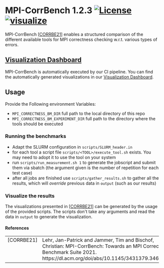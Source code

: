 # MPI-CorrBench 1.2.3 [![License](https://img.shields.io/badge/License-BSD%203--Clause-blue.svg)](https://opensource.org/licenses/BSD-3-Clause) [![visualize](https://github.com/tudasc/MPI-Corrbench/actions/workflows/visualize.yml/badge.svg?branch=main)](https://github.com/tudasc/mpi-corrbench-dashboard)

MPI-CorrBench \[[CORRBE21](#ref-Corrbe21)\] enables a structured comparison of the different available tools for MPI correctness checking  w.r.t. various types of errors.

## [Visualization Dashboard](https://github.com/tudasc/mpi-corrbench-dashboard)
MPI-CorrBench is automatically executed by our CI pipeline.
You can find the automatically generated visualizations in our [Visualization Dashboard](https://github.com/tudasc/mpi-corrbench-dashboard).

## Usage
Provide the Following environment Variables:
* `MPI_CORRECTNESS_BM_DIR` full path to the local directory of this repo
* `MPI_CORRECTNESS_BM_EXPERIMENT_DIR` full path to the directory where the tools should be executed

### Running the benchmarks
* Adapt the SLURM configuration in `scripts/SLURM_header.in`
* for each tool a script file `scripts/<TOOL>/execute_tool.sh` exists. You may need to adopt it to use the tool on your system
* run `scripts/run_measurement.sh 1` to generate the jobscript and submit them via sbatch (the argument given is the number of repetition for each test case)
* after all jobs are finished use `scripts/gather_results.sh` to gather all the results, which will _override_ previous data in `output` (such as our results)

### Visualize the results
The visualizations presented in \[[CORRBE21](#ref-Corrbe21)\] can be generated by the usage of the provided scripts. The scripts don't take any arguments and read the data in `output` to generate the visualization.

#### References
<table style="border:0px">
<tr>
    <td valign="top"><a name="ref-Corrbe21"></a>[CORRBE21]</td>
    <td>Lehr, Jan-Patrick and Jammer, Tim and Bischof, Christian:
      MPI-CorrBench: Towards an MPI Correctness Benchmark Suite 2021. https://dl.acm.org/doi/abs/10.1145/3431379.3460652</td>
</tr>
